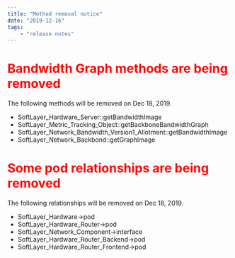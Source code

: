 ```yaml
---
title: "Method removal notice"
date: "2019-12-16"
tags:
    - "release notes"
---
```



# <span style="color:red"> Bandwidth Graph methods are being removed
The following methods will be removed on Dec 18, 2019.

- SoftLayer_Hardware_Server::getBandwidthImage
- SoftLayer_Metric_Tracking_Object::getBackboneBandwidthGraph
- SoftLayer_Network_Bandwidth_Version1_Allotment::getBandwidthImage
- SoftLayer_Network_Backbond::getGraphImage

# <span style="color:red"> Some pod relationships are being removed 
The following relationships will be removed on Dec 18, 2019.    

- SoftLayer_Hardware->pod
- SoftLayer_Hardware_Router->pod
- SoftLayer_Network_Component->interface
- SoftLayer_Hardware_Router_Backend->pod
- SoftLayer_Hardware_Router_Frontend->pod
